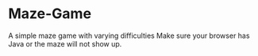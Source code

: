# Maze-Game
A simple maze game with varying difficulties
Make sure your browser has Java or the maze will not show up.
